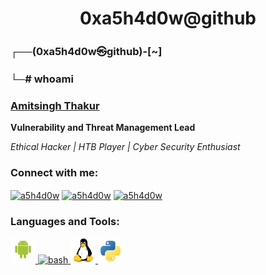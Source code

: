 <h1 align="center">0xa5h4d0w@github</h1>

<h3 align="left">┌──(0xa5h4d0w㉿github)-[~]    </h3>
<h3 align="left">└─# whoami    </h3>
<h3 alige="left"><a href="https://ae.linkedin.com/in/amitsingh-thakur">Amitsingh Thakur</a></h3>


**Vulnerability and Threat Management Lead**



*Ethical Hacker | HTB Player | Cyber Security Enthusiast*
           
         


<h3 align="left">Connect with me:</h3>
<p align="left">
<a href="https://twitter.com/A5h4d0w" target="blank"><img align="center" src="https://raw.githubusercontent.com/rahuldkjain/github-profile-readme-generator/master/src/images/icons/Social/twitter.svg" alt="a5h4d0w" height="30" width="40" /></a>
<a href="https://www.linkedin.com/in/amitsingh-thakur/" target="blank"><img align="center" src="https://raw.githubusercontent.com/rahuldkjain/github-profile-readme-generator/master/src/images/icons/Social/linked-in-alt.svg" alt="a5h4d0w" height="30" width="40" /></a>
<a href="https://www.instagram.com/0xa5h4d0w/" target="blank"><img align="center" src="https://raw.githubusercontent.com/rahuldkjain/github-profile-readme-generator/master/src/images/icons/Social/instagram.svg" alt="a5h4d0w" height="30" width="40" /></a>
</p>


<h3 align="left">Languages and Tools:</h3>
<p align="left"> <a href="https://developer.android.com" target="_blank" rel="noreferrer"> <img src="https://raw.githubusercontent.com/devicons/devicon/master/icons/android/android-original-wordmark.svg" alt="android" width="40" height="40"/> </a> <a href="https://www.gnu.org/software/bash/" target="_blank" rel="noreferrer"> <img src="https://www.vectorlogo.zone/logos/gnu_bash/gnu_bash-icon.svg" alt="bash" width="40" height="40"/> </a> <a href="https://www.linux.org/" target="_blank" rel="noreferrer"> <img src="https://raw.githubusercontent.com/devicons/devicon/master/icons/linux/linux-original.svg" alt="linux" width="40" height="40"/> </a> <a href="https://www.python.org" target="_blank" rel="noreferrer"> <img src="https://raw.githubusercontent.com/devicons/devicon/master/icons/python/python-original.svg" alt="python" width="40" height="40"/> </a> </p>
